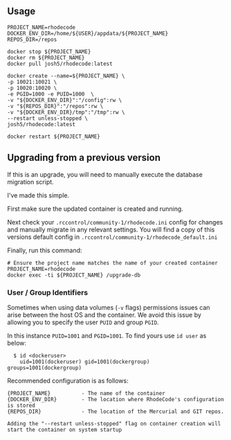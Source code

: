 ## Usage

```
PROJECT_NAME=rhodecode
DOCKER_ENV_DIR=/home/${USER}/appdata/${PROJECT_NAME}
REPOS_DIR=/repos

docker stop ${PROJECT_NAME}
docker rm ${PROJECT_NAME}
docker pull josh5/rhodecode:latest
 
docker create --name=${PROJECT_NAME} \
-p 10021:10021 \
-p 10020:10020 \
-e PGID=1000 -e PUID=1000  \
-v "${DOCKER_ENV_DIR}":"/config":rw \
-v "${REPOS_DIR}":"/repos":rw \
-v "${DOCKER_ENV_DIR}/tmp":"/tmp":rw \
--restart unless-stopped \
josh5/rhodecode:latest
 
docker restart ${PROJECT_NAME}
```


## Upgrading from a previous version
If this is an upgrade, you will need to manually execute the database migration script.

I've made this simple. 

First make sure the updated container is created and running.

Next check your `.rccontrol/community-1/rhodecode.ini` config for changes and manually migrate in any relevant settings.
You will find a copy of this versions default config in `.rccontrol/community-1/rhodecode_default.ini`

Finally, run this command:

```
# Ensure the project name matches the name of your created container
PROJECT_NAME=rhodecode
docker exec -ti ${PROJECT_NAME} /upgrade-db
```




### User / Group Identifiers

Sometimes when using data volumes (`-v` flags) permissions issues can arise between the host OS and the container. We avoid this issue by allowing you to specify the user `PUID` and group `PGID`.

In this instance `PUID=1001` and `PGID=1001`. To find yours use `id user` as below:

```
  $ id <dockeruser>
    uid=1001(dockeruser) gid=1001(dockergroup) groups=1001(dockergroup)
```

Recommended configuration is as follows:

```
{PROJECT_NAME}          - The name of the container
{DOCKER_ENV_DIR}        - The location where RhodeCode's configuration is stored
{REPOS_DIR}             - The location of the Mercurial and GIT repos.

Adding the "--restart unless-stopped" flag on container creation will start the container on system startup
```